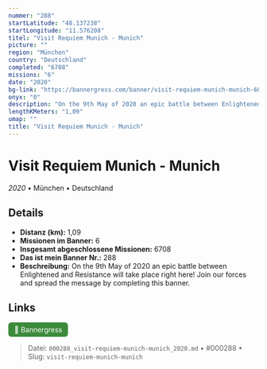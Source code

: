 ```yaml
---
nummer: "288"
startLatitude: "48.137238"
startLongitude: "11.576208"
titel: "Visit Requiem Munich - Munich"
picture: ""
region: "München"
country: "Deutschland"
completed: "6708"
missions: "6"
date: "2020"
bg-link: "https://bannergress.com/banner/visit-requiem-munich-munich-6065"
onyx: "0"
description: "On the 9th May of 2020 an epic battle between Enlightened and Resistance will take place right here! Join our forces and spread the message by completing this banner."
lengthKMeters: "1,09"
umap: ""
title: "Visit Requiem Munich - Munich"
---
```

# Visit Requiem Munich - Munich

*2020* • München • Deutschland



## Details
- **Distanz (km):** 1,09
- **Missionen im Banner:** 6
- **Insgesamt abgeschlossene Missionen:** 6708
- **Das ist mein Banner Nr.:** 288
- **Beschreibung:** On the 9th May of 2020 an epic battle between Enlightened and Resistance will take place right here! Join our forces and spread the message by completing this banner.


## Links
<div style="margin-top: 0.5em;">
<a href="https://bannergress.com/banner/visit-requiem-munich-munich-6065" target="_blank" style="display:inline-block;margin-right:8px;padding:6px 12px;background-color:#3c8b3c;color:white;text-decoration:none;border-radius:6px;">🔗 Bannergress</a>

</div>


> Datei: `000288_visit-requiem-munich-munich_2020.md` • #000288 • Slug: `visit-requiem-munich-munich`
